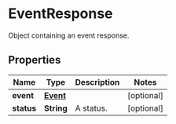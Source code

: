 # EventResponse

Object containing an event response.

## Properties

| Name       | Type                  | Description | Notes      |
| ---------- | --------------------- | ----------- | ---------- |
| **event**  | [**Event**](Event.md) |             | [optional] |
| **status** | **String**            | A status.   | [optional] |
